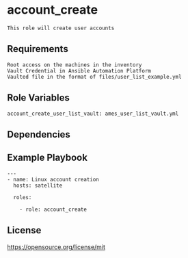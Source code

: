 account_create
=========
```
This role will create user accounts
```
Requirements
------------
```
Root access on the machines in the inventory
Vault Credential in Ansible Automation Platform
Vaulted file in the format of files/user_list_example.yml
```
Role Variables
--------------
```
account_create_user_list_vault: ames_user_list_vault.yml
```
Dependencies
------------

Example Playbook
----------------
```
---
- name: Linux account creation
  hosts: satellite

  roles:

    - role: account_create
```
License
-------

https://opensource.org/license/mit
